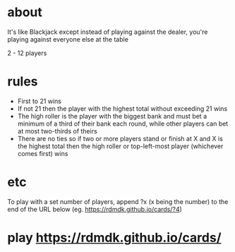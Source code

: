 # about
It's like Blackjack except instead of playing against the dealer, you're playing against everyone else at the table

2 - 12 players

# rules
- First to 21 wins
- If not 21 then the player with the highest total without exceeding 21 wins
- The high roller is the player with the biggest bank and must bet a minimum of a third of their bank each round, while other players can bet at most two-thirds of theirs
- There are no ties so if two or more players stand or finish at X and X is the highest total then the high roller or top-left-most player (whichever comes first) wins

# etc
To play with a set number of players, append ?x (x being the number) to the end of the URL below (eg. https://rdmdk.github.io/cards/?4)

# play https://rdmdk.github.io/cards/

